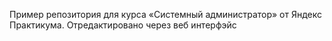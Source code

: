 Пример репозитория для курса «Системный администратор» от Яндекс Практикума.
Отредактировано через веб интерфэйс
